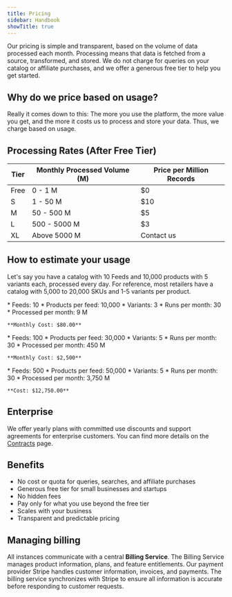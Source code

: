 ```yaml
---
title: Pricing
sidebar: Handbook
showTitle: true
---
```


Our pricing is simple and transparent, based on the volume of data processed each month. Processing means that data is fetched from a source, transformed, and stored. We do not charge for queries on your catalog or affiliate purchases, and we offer a generous free tier to help you get started.

## Why do we price based on usage?

Really it comes down to this: The more you use the platform, the more value you get, and the more it costs us to process and store your data. Thus, we charge based on usage.

## Processing Rates (After Free Tier)

| Tier | Monthly Processed Volume (M) | Price per Million Records |
|------|------------------------------|---------------------------|
| Free | 0 - 1 M                       | $0                        |
| S    | 1 - 50 M                      | $10                       |
| M    | 50 - 500 M                    | $5                        |
| L    | 500 - 5000 M                  | $3                        |
| XL   | Above 5000 M                  | Contact us                |

## How to estimate your usage

Let's say you have a catalog with 10 Feeds and 10,000 products with 5 variants each, processed every day.
For reference, most retailers have a catalog with 5,000 to 20,000 SKUs and 1-5 variants per product.

<CardGroup cols={3}>
  <Card title="Starting out" icon="square-1">
    * Feeds: 10
    * Products per feed: 10,000
    * Variants: 3
    * Runs per month: 30
    * Processed per month: 9 M


    **Monthly Cost: $80.00**
  </Card>
  <Card title="Large catalog" icon="square-2">
    * Feeds: 100
    * Products per feed: 30,000
    * Variants: 5
    * Runs per month: 30
    * Processed per month: 450 M


    **Monthly Cost: $2,500**
  </Card>
  <Card title="Very large catalog" icon="square-3">
    * Feeds: 500
    * Products per feed: 50,000
    * Variants: 5
    * Runs per month: 30
    * Processed per month: 3,750 M


    **Cost: $12,750.00**
  </Card>
</CardGroup>

## Enterprise

We offer yearly plans with committed use discounts and support agreements for enterprise customers. You can find more details on the [Contracts](./contracts) page.

## Benefits

* No cost or quota for queries, searches, and affiliate purchases
* Generous free tier for small businesses and startups
* No hidden fees
* Pay only for what you use beyond the free tier
* Scales with your business
* Transparent and predictable pricing

## Managing billing

All instances communicate with a central **Billing Service**. The Billing Service manages product information, plans, and feature entitlements. Our payment provider Stripe handles customer information, invoices, and payments. The billing service synchronizes with Stripe to ensure all information is accurate before responding to customer requests.